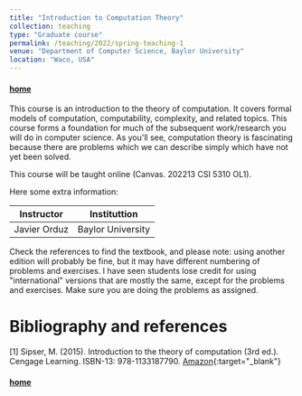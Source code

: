```yaml
---
title: "Introduction to Computation Theory"
collection: teaching
type: "Graduate course"
permalink: /teaching/2022/spring-teaching-1
venue: "Department of Computer Science, Baylor University"
location: "Waco, USA"
---
```


#### [home](../)


This course is an introduction to the theory of computation. It covers formal models of computation, computability, complexity, and related topics. This course forms a foundation for much of the subsequent work/research you will do in computer science. As you'll see, computation theory is fascinating because there are problems which we can describe simply which have not yet been solved.

This course will be taught online (Canvas. 202213 CSI 5310 OL1).

Here some extra information:

| Instructor   |      Instituttion      |
|--------------------|:----------------:|
| Javier Orduz |  Baylor University  |


Check the references to find the textbook, and please note: using another edition will probably be fine, but it may have different numbering of problems and exercises. I have seen students lose credit for using "international" versions that are mostly the same, except for the problems and exercises. Make sure you are doing the problems as assigned.



# Bibliography and references

[1] Sipser, M. (2015). Introduction to the theory of computation (3rd ed.). Cengage Learning. ISBN-13: 978-1133187790. [Amazon](https://www.amazon.com/Introduction-Theory-Computation-Michael-Sipser/dp/113318779X){:target="_blank"}

#### [home](../)